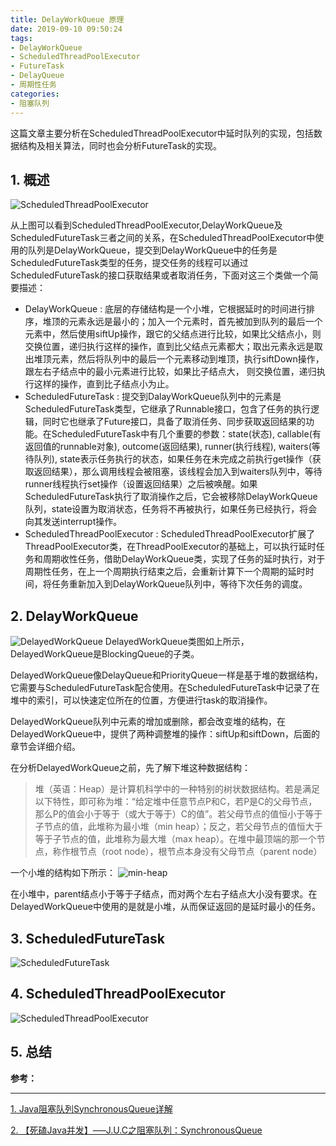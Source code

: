 ```yaml
---
title: DelayWorkQueue 原理
date: 2019-09-10 09:50:24
tags:
- DelayWorkQueue
- ScheduledThreadPoolExecutor
- FutureTask
- DelayQueue
- 周期性任务
categories:
- 阻塞队列
---
```


这篇文章主要分析在ScheduledThreadPoolExecutor中延时队列的实现，包括数据结构及相关算法，同时也会分析FutureTask的实现。

## 1. 概述

![ScheduledThreadPoolExecutor](/images/scheduled-thread-pool-executor.jpg "ScheduledThreadPoolExecutor")

从上图可以看到ScheduledThreadPoolExecutor,DelayWorkQueue及ScheduledFutureTask三者之间的关系，在ScheduledThreadPoolExecutor中使用的队列是DelayWorkQueue，提交到DelayWorkQueue中的任务是ScheduledFutureTask类型的任务，提交任务的线程可以通过ScheduledFutureTask的接口获取结果或者取消任务，下面对这三个类做一个简要描述：
- DelayWorkQueue : 底层的存储结构是一个小堆，它根据延时的时间进行排序，堆顶的元素永远是最小的；加入一个元素时，首先被加到队列的最后一个元素中，然后使用siftUp操作，跟它的父结点进行比较，如果比父结点小，则交换位置，递归执行这样的操作，直到比父结点元素都大；取出元素永远是取出堆顶元素，然后将队列中的最后一个元素移动到堆顶，执行siftDown操作，跟左右子结点中的最小元素进行比较，如果比子结点大， 则交换位置，递归执行这样的操作，直到比子结点小为止。
- ScheduledFutureTask : 提交到DalayWorkQueue队列中的元素是ScheduledFutureTask类型，它继承了Runnable接口，包含了任务的执行逻辑，同时它也继承了Future接口，具备了取消任务、同步获取返回结果的功能。在ScheduledFutureTask中有几个重要的参数：state(状态), callable(有返回值的runnable对象), outcome(返回结果), runner(执行线程), waiters(等待队列), state表示任务执行的状态，如果任务在未完成之前执行get操作（获取返回结果），那么调用线程会被阻塞，该线程会加入到waiters队列中，等待runner线程执行set操作（设置返回结果）之后被唤醒。如果ScheduledFutureTask执行了取消操作之后，它会被移除DelayWorkQueue队列，state设置为取消状态，任务将不再被执行，如果任务已经执行，将会向其发送interrupt操作。
- ScheduledThreadPoolExecutor : ScheduledThreadPoolExecutor扩展了ThreadPoolExecutor类，在ThreadPoolExecutor的基础上，可以执行延时任务和周期收性任务，借助DelayWorkQueue类，实现了任务的延时执行，对于周期性任务，在上一个周期执行结束之后，会重新计算下一个周期的延时时间，将任务重新加入到DelayWorkQueue队列中，等待下次任务的调度。

## 2. DelayWorkQueue
![DelayedWorkQueue](/images/DelayedWorkQueue.jpg "DelayedWorkQueue")
DelayedWorkQueue类图如上所示，DelayedWorkQueue是BlockingQueue的子类。

DelayedWorkQueue像DelayQueue和PriorityQueue一样是基于堆的数据结构，它需要与ScheduledFutureTask配合使用。在ScheduledFutureTask中记录了在堆中的索引，可以快速定位所在的位置，方便进行task的取消操作。

DelayedWorkQueue队列中元素的增加或删除，都会改变堆的结构，在DelayedWorkQueue中，提供了两种调整堆的操作：siftUp和siftDown，后面的章节会详细介绍。

在分析DelayedWorkQueue之前，先了解下堆这种数据结构：
> 堆（英语：Heap）是计算机科学中的一种特别的树状数据结构。若是满足以下特性，即可称为堆：“给定堆中任意节点P和C，若P是C的父母节点，那么P的值会小于等于（或大于等于）C的值”。若父母节点的值恒小于等于子节点的值，此堆称为最小堆（min heap）；反之，若父母节点的值恒大于等于子节点的值，此堆称为最大堆（max heap）。在堆中最顶端的那一个节点，称作根节点（root node），根节点本身没有父母节点（parent node）

一个小堆的结构如下所示：
![min-heap](/images/min-heap.jpg "min-heap")

在小堆中，parent结点小于等于子结点，而对两个左右子结点大小没有要求。在DelayedWorkQueue中使用的是就是小堆，从而保证返回的是延时最小的任务。



## 3. ScheduledFutureTask
![ScheduledFutureTask](/images/ScheduledFutureTask.jpg "ScheduledFutureTask")

## 4. ScheduledThreadPoolExecutor
![ScheduledThreadPoolExecutor](/images/ScheduledThreadPoolExecutor.jpg "ScheduledThreadPoolExecutor")

## 5. 总结

**参考：**

----
[1]:https://www.jianshu.com/p/376d368cb44f
[2]:http://cmsblogs.com/?p=2418

[1. Java阻塞队列SynchronousQueue详解][1]

[2. 【死磕Java并发】—–J.U.C之阻塞队列：SynchronousQueue][2]